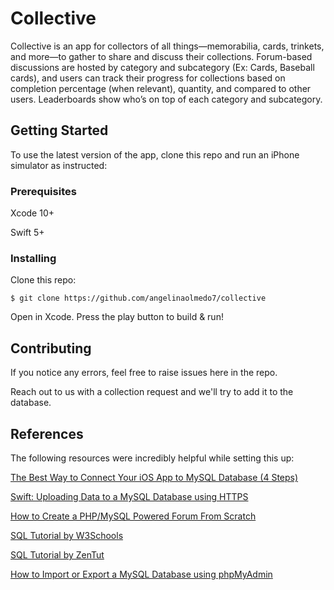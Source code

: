# Collective

Collective is an app for collectors of all things—memorabilia, cards, trinkets, and more—to gather to share and discuss their collections. Forum-based discussions are hosted by category and subcategory (Ex: Cards, Baseball cards), and users can track their progress for collections based on completion percentage (when relevant), quantity, and compared to other users. Leaderboards show who’s on top of each category and subcategory. 
## Getting Started
To use the latest version of the app, clone this repo and run an iPhone simulator as instructed:
### Prerequisites
Xcode 10+

Swift 5+

### Installing
Clone this repo:
```
$ git clone https://github.com/angelinaolmedo7/collective
```
Open in Xcode. Press the play button to build & run!

## Contributing
If you notice any errors, feel free to raise issues here in the repo. 

Reach out to us with a collection request and we'll try to add it to the database. 

## References
The following resources were incredibly helpful while setting this up:

[The Best Way to Connect Your iOS App to MySQL Database (4 Steps)](https://codewithchris.com/iphone-app-connect-to-mysql-database/)

[Swift: Uploading Data to a MySQL Database using HTTPS](https://www.boomer.org/swift/datastore/uploadHTTPS.html)

[How to Create a PHP/MySQL Powered Forum From Scratch](https://code.tutsplus.com/tutorials/how-to-create-a-phpmysql-powered-forum-from-scratch--net-10188)

[SQL Tutorial by W3Schools](https://www.w3schools.com/sql/default.asp)

[SQL Tutorial by ZenTut](https://www.zentut.com/sql-tutorial/)

[How to Import or Export a MySQL Database using phpMyAdmin](https://www.bluehost.com/help/article/import-a-mysql-database-using-phpmyadmin)
